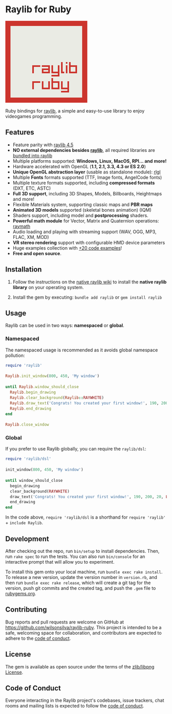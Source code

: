 # Raylib for Ruby

![raylib-ruby logo](.github/assets/raylib-ruby.png)

Ruby bindings for [raylib](https://www.raylib.com/), a simple and easy-to-use library to enjoy videogames programming.

## Features

- Feature parity with [raylib 4.5](https://github.com/raysan5/raylib/tree/4.5.0)
- **NO external dependencies besides [raylib](https://github.com/raysan5/raylib/tree/4.5.0)**, all required libraries are [bundled into raylib](https://github.com/raysan5/raylib/tree/master/src/external)
- Multiple platforms supported: **Windows, Linux, MacOS, RPI... and more!**
- Hardware accelerated with OpenGL (**1.1, 2.1, 3.3, 4.3 or ES 2.0**)
- **Unique OpenGL abstraction layer** (usable as standalone module): [rlgl](https://github.com/raysan5/raylib/blob/master/src/rlgl.h)
- Multiple **Fonts** formats supported (TTF, Image fonts, AngelCode fonts)
- Multiple texture formats supported, including **compressed formats** (DXT, ETC, ASTC)
- **Full 3D support**, including 3D Shapes, Models, Billboards, Heightmaps and more!
- Flexible Materials system, supporting classic maps and **PBR maps**
- **Animated 3D models** supported (skeletal bones animation) (IQM)
- Shaders support, including model and **postprocessing** shaders.
- **Powerful math module** for Vector, Matrix and Quaternion operations: [raymath](https://github.com/wilsonsilva/raylib-ruby/blob/main/lib/raylib/raymath/)
- Audio loading and playing with streaming support (WAV, OGG, MP3, FLAC, XM, MOD)
- **VR stereo rendering** support with configurable HMD device parameters
- Huge examples collection with [+20 code examples](https://github.com/wilsonsilva/raylib-ruby/tree/main/examples)!
- **Free and open source**.

## Installation

1. Follow the instructions on the [native raylib wiki](https://github.com/raysan5/raylib#build-and-installation) to install the __native raylib library__ on your operating
system.

2. Install the gem by executing: `bundle add raylib` or `gem install raylib`

## Usage

Raylib can be used in two ways: __namespaced__ or __global__.

### Namespaced

The namespaced usage is recommended as it avoids global namespace pollution:

```ruby
require 'raylib'

Raylib.init_window(800, 450, 'My window')

until Raylib.window_should_close
  Raylib.begin_drawing
  Raylib.clear_background(Raylib::RAYWHITE)
  Raylib.draw_text('Congrats! You created your first window!', 190, 200, 20, Raylib::LIGHTGRAY)
  Raylib.end_drawing
end

Raylib.close_window
```

### Global

If you prefer to use Raylib globally, you can require the `raylib/dsl`:

```ruby
require 'raylib/dsl'

init_window(800, 450, 'My window')

until window_should_close
  begin_drawing
  clear_background(RAYWHITE)
  draw_text('Congrats! You created your first window!', 190, 200, 20, LIGHTGRAY)
  end_drawing
end
```

In the code above, `require 'raylib/dsl` is a shorthand for `require 'raylib'` + `include Raylib`.

## Development

After checking out the repo, run `bin/setup` to install dependencies. Then, run `rake spec` to run the tests. You can
also run `bin/console` for an interactive prompt that will allow you to experiment.

To install this gem onto your local machine, run `bundle exec rake install`. To release a new version, update the
version number in `version.rb`, and then run `bundle exec rake release`, which will create a git tag for the
version, push git commits and the created tag, and push the `.gem` file to [rubygems.org](https://rubygems.org).

## Contributing

Bug reports and pull requests are welcome on GitHub at https://github.com/wilsonsilva/raylib-ruby. This project is intended
to be a safe, welcoming space for collaboration, and contributors are expected to adhere to the
[code of conduct](https://github.com/wilsonsilva/raylib-ruby/blob/main/CODE_OF_CONDUCT.md).

## License

The gem is available as open source under the terms of the [zlib/libpng License](https://opensource.org/licenses/zlib).

## Code of Conduct

Everyone interacting in the Raylib project's codebases, issue trackers, chat rooms and mailing lists is expected to
follow the [code of conduct](https://github.com/wilsonsilva/raylib-ruby/blob/main/CODE_OF_CONDUCT.md).

